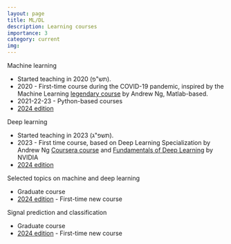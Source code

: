 ```yaml
---
layout: page
title: ML/DL
description: Learning courses
importance: 3
category: current
img: 
---
```


Machine learning
* Started teaching in 2020 (תש"פ).
* 2020 - First-time course during the COVID-19 pandemic, inspired by the Machine Learning [legendary course](https://www.youtube.com/playlist?list=PL2qEL_7r0QISbIq8G5ywDv8go0EVr5bky) by Andrew Ng, Matlab-based.
* 2021-22-23 - Python-based courses
* [2024 edition](/suppl/ml/ml2024)

Deep learning
* Started teaching in 2023 (תשפ"ג).
* 2023 - First time course, based on Deep Learning Specialization by Andrew Ng
  [Coursera course](https://www.coursera.org/specializations/deep-learning) and [Fundamentals of Deep Learning](https://www.nvidia.com/en-eu/training/instructor-led-workshops/fundamentals-of-deep-learning/) by NVIDIA
* [2024 edition](/suppl/dl/dl2024/)

Selected topics on machine and deep learning
* Graduate course
* [2024 edition](/suppl/ts1/ts1_main2024) - First-time new course

Signal prediction and classification
* Graduate course
* [2024 edition](/suppl/ts2/ts2_main2024) - First-time new course